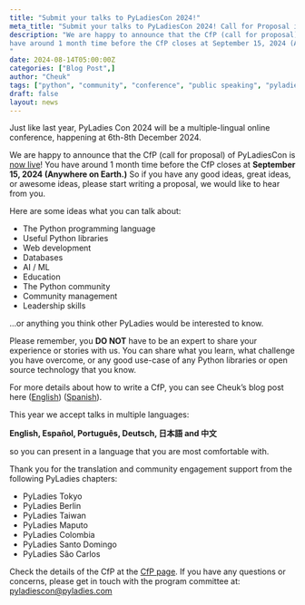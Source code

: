 ```yaml
---
title: "Submit your talks to PyLadiesCon 2024!"
meta_title: "Submit your talks to PyLadiesCon 2024! Call for Proposal is now open!"
description: "We are happy to announce that the CfP (call for proposal) of PyLadies Con is now live! You 
have around 1 month time before the CfP closes at September 15, 2024 (Anywhere on Earth.) So if you have any good ideas, great ideas, or awesome ideas, please start writing a proposal, we would like to hear from you.
"
date: 2024-08-14T05:00:00Z
categories: ["Blog Post",]
author: "Cheuk"
tags: ["python", "community", "conference", "public speaking", "pyladies"]
draft: false
layout: news
---
```


Just like last year, PyLadies Con 2024 will be a multiple-lingual online conference, happening at 6th-8th December 2024.


We are happy to announce that the CfP (call for proposal) of PyLadiesCon is [now live](https://pretalx.com/pyladiescon-2024/cfp)! You 
have around 1 month time before the CfP closes at **September 15, 2024 (Anywhere on Earth.)** So if you have any good ideas, great ideas, or awesome ideas, please start writing a proposal, we would like to hear from you.

Here are some ideas what you can talk about:

- The Python programming language
- Useful Python libraries
- Web development
- Databases
- AI / ML
- Education
- The Python community
- Community management
- Leadership skills

…or anything you think other PyLadies would be interested to know.

Please remember, you **DO NOT** have to be an expert to share your experience or stories with us. You can share what you learn, what challenge you have overcome, or any good use-case of any Python libraries or open source technology that you know.

For more details about how to write a CfP, you can see Cheuk’s blog post here ([English](https://cheuk.dev/2023/06/06/how-to-be-speaker/)) ([Spanish](https://cheuk.dev/2023/06/10/how-to-be-speaker-es/)).

This year we accept talks in multiple languages:

**English, Español, Português, Deutsch, 日本語 and 中文**

so you can present in a language that you are most comfortable with. 

Thank you for the translation and community engagement support from the following PyLadies chapters:

- PyLadies Tokyo
- PyLadies Berlin
- PyLadies Taiwan
- PyLadies Maputo
- PyLadies Colombia
- PyLadies Santo Domingo
- PyLadies São Carlos

Check the details of the CfP at the [CfP page](https://pretalx.com/pyladiescon-2024/cfp). If you have any questions or concerns, please get in touch with the program committee at: [pyladiescon@pyladies.com](pyladiescon@pyladies.com)
